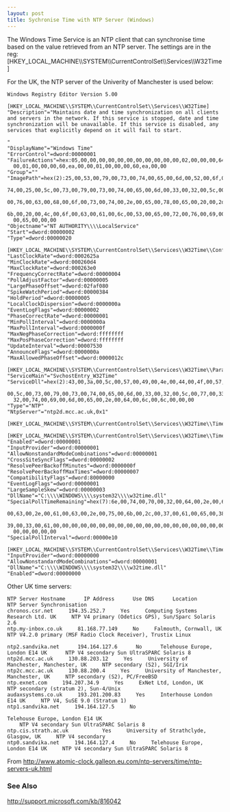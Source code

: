```yaml
---
layout: post 
title: Sychronise Time with NTP Server (Windows)
---
```


The Windows Time Service is an NTP client that can synchronise time
based on the value retrieved from an NTP server. The settings are in the
reg:
\[HKEY\_LOCAL\_MACHINE\\\\SYSTEM\\\\CurrentControlSet\\\\Services\\\\W32Time\]

For the UK, the NTP server of the Univerity of Manchester is used below:

    Windows Registry Editor Version 5.00

    [HKEY_LOCAL_MACHINE\\SYSTEM\\CurrentControlSet\\Services\\W32Time]
    "Description"="Maintains date and time synchronization on all clients and servers in the network. If this service is stopped, date and time synchronization will be unavailable. If this service is disabled, any services that explicitly depend on it will fail to start.

    "
    "DisplayName"="Windows Time"
    "ErrorControl"=dword:00000001
    "FailureActions"=hex:05,00,00,00,00,00,00,00,00,00,00,00,02,00,00,00,64,00,20,\\
      00,01,00,00,00,60,ea,00,00,01,00,00,00,60,ea,00,00
    "Group"=""
    "ImagePath"=hex(2):25,00,53,00,79,00,73,00,74,00,65,00,6d,00,52,00,6f,00,6f,00,\\
      74,00,25,00,5c,00,73,00,79,00,73,00,74,00,65,00,6d,00,33,00,32,00,5c,00,73,\\
      00,76,00,63,00,68,00,6f,00,73,00,74,00,2e,00,65,00,78,00,65,00,20,00,2d,00,\\
      6b,00,20,00,4c,00,6f,00,63,00,61,00,6c,00,53,00,65,00,72,00,76,00,69,00,63,\\
      00,65,00,00,00
    "Objectname"="NT AUTHORITY\\\\LocalService"
    "Start"=dword:00000002
    "Type"=dword:00000020

    [HKEY_LOCAL_MACHINE\\SYSTEM\\CurrentControlSet\\Services\\W32Time\\Config]
    "LastClockRate"=dword:0002625a
    "MinClockRate"=dword:000260d4
    "MaxClockRate"=dword:000263e0
    "FrequencyCorrectRate"=dword:00000004
    "PollAdjustFactor"=dword:00000005
    "LargePhaseOffset"=dword:02faf080
    "SpikeWatchPeriod"=dword:00000384
    "HoldPeriod"=dword:00000005
    "LocalClockDispersion"=dword:0000000a
    "EventLogFlags"=dword:00000002
    "PhaseCorrectRate"=dword:00000001
    "MinPollInterval"=dword:0000000a
    "MaxPollInterval"=dword:0000000f
    "MaxNegPhaseCorrection"=dword:ffffffff
    "MaxPosPhaseCorrection"=dword:ffffffff
    "UpdateInterval"=dword:00007530
    "AnnounceFlags"=dword:0000000a
    "MaxAllowedPhaseOffset"=dword:0000012c

    [HKEY_LOCAL_MACHINE\\SYSTEM\\CurrentControlSet\\Services\\W32Time\\Parameters]
    "ServiceMain"="SvchostEntry_W32Time"
    "ServiceDll"=hex(2):43,00,3a,00,5c,00,57,00,49,00,4e,00,44,00,4f,00,57,00,53,\\
      00,5c,00,73,00,79,00,73,00,74,00,65,00,6d,00,33,00,32,00,5c,00,77,00,33,00,\\
      32,00,74,00,69,00,6d,00,65,00,2e,00,64,00,6c,00,6c,00,00,00
    "Type"="NTP"
    "NtpServer"="ntp2d.mcc.ac.uk,0x1"

    [HKEY_LOCAL_MACHINE\\SYSTEM\\CurrentControlSet\\Services\\W32Time\\TimeProviders]

    [HKEY_LOCAL_MACHINE\\SYSTEM\\CurrentControlSet\\Services\\W32Time\\TimeProviders\\NtpClient]
    "Enabled"=dword:00000001
    "InputProvider"=dword:00000001
    "AllowNonstandardModeCombinations"=dword:00000001
    "CrossSiteSyncFlags"=dword:00000002
    "ResolvePeerBackoffMinutes"=dword:0000000f
    "ResolvePeerBackoffMaxTimes"=dword:00000007
    "CompatibilityFlags"=dword:80000000
    "EventLogFlags"=dword:00000001
    "LargeSampleSkew"=dword:00000003
    "DllName"="C:\\\\WINDOWS\\\\system32\\\\w32time.dll"
    "SpecialPollTimeRemaining"=hex(7):6e,00,74,00,70,00,32,00,64,00,2e,00,6d,00,63,\\
      00,63,00,2e,00,61,00,63,00,2e,00,75,00,6b,00,2c,00,37,00,61,00,65,00,38,00,\\
      39,00,33,00,61,00,00,00,00,00,00,00,00,00,00,00,00,00,00,00,00,00,00,00,00,\\
      00,00,00,00,00
    "SpecialPollInterval"=dword:00000e10

    [HKEY_LOCAL_MACHINE\\SYSTEM\\CurrentControlSet\\Services\\W32Time\\TimeProviders\\NtpServer]
    "InputProvider"=dword:00000000
    "AllowNonstandardModeCombinations"=dword:00000001
    "DllName"="C:\\\\WINDOWS\\\\system32\\\\w32time.dll"
    "Enabled"=dword:00000000

Other UK time servers:

    NTP Server Hostname      IP Address      Use DNS      Location      NTP Server Synchronisation
    chronos.csr.net     194.35.252.7     Yes     Computing Systems Research Ltd. UK     NTP V4 primary (Odetics GPS), Sun/Sparc Solaris 2.6
    ntp.my-inbox.co.uk     81.168.77.149     No     Falmouth, Cornwall, UK     NTP V4.2.0 primary (MSF Radio Clock Receiver), Trustix Linux 

    ntp2.sandvika.net      194.164.127.6      No      Telehouse Europe, London E14 UK      NTP V4 secondary Sun UltraSPARC Solaris 8
    ntp2d.mcc.ac.uk     130.88.203.12     Yes     University of Manchester, Manchester, UK     NTP secondary (S2), SGI/Irix
    ntp2c.mcc.ac.uk     130.88.200.4     Yes     University of Manchester, Manchester, UK     NTP secondary (S2), PC/FreeBSD
    ntp.exnet.com     194.207.34.9     Yes     ExNet Ltd, London, UK     NTP secondary (stratum 2), Sun-4/Unix
    audaxsystems.co.uk     193.201.200.83     Yes     Interhouse London E14 UK     NTP V4, SuSE 9.0 (Stratum 1)
    ntp1.sandvika.net     194.164.127.5     No     

    Telehouse Europe, London E14 UK
        NTP V4 secondary Sun UltraSPARC Solaris 8
    ntp.cis.strath.ac.uk           Yes     University of Strathclyde, Glasgow, UK     NTP V4 secondary
    ntp0.sandvika.net     194.164.127.4     No     Telehouse Europe, London E14 UK     NTP V4 secondary Sun UltraSPARC Solaris 8 

From
<http://www.atomic-clock.galleon.eu.com/ntp-servers/time/ntp-servers-uk.html>

### See Also

<http://support.microsoft.com/kb/816042>
